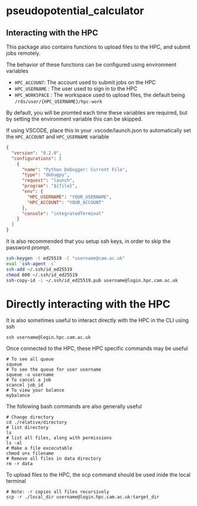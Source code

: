 # pseudopotential_calculator

## Interacting with the HPC

This package also contains functions to upload files to the HPC, and submit jobs remotely.

The behavior of these functions can be configured using environment variables

- `HPC_ACCOUNT`: The account used to submit jobs on the HPC
- `HPC_USERNAME` : The user used to sign in to the HPC
- `HPC_WORKSPACE` : The workspace used to upload files, the default being `/rds/user/{HPC_USERNAME}/hpc-work`

By default, you will be promted each time these variables are
required, but by setting the environment variable this can be skipped.

If using VSCODE, place this in your .vscode/launch.json to automatically set the `HPC_ACCOUNT` and `HPC_USERNAME` variable

```json
{
  "version": "0.2.0",
  "configurations": [
    {
      "name": "Python Debugger: Current File",
      "type": "debugpy",
      "request": "launch",
      "program": "${file}",
      "env": {
        "HPC_USERNAME": "YOUR_USERNAME",
        "HPC_ACCOUNT": "YOUR_ACCOUNT"
      },
      "console": "integratedTerminal"
    }
  ]
}
```

It is also recommended that you setup ssh keys, in order to skip the password prompt.

```bash
ssh-keygen -t ed25519 -C "username@cam.ac.uk"
eval `ssh-agent -s`
ssh-add ~/.ssh/id_ed25519
chmod 600 ~/.ssh/id_ed25519
ssh-copy-id -i ~/.ssh/id_ed25519.pub username@login.hpc.cam.ac.uk
```

# Directly interacting with the HPC

It is also sometimes useful to interact directly with the HPC in the CLI using ssh

```shell
ssh username@login.hpc.cam.ac.uk
```

Once connected to the HPC, these HPC specific commands
may be useful

```shell
# To see all queue
squeue
# To see the queue for user username
squeue -u username
# To cancel a job
scancel job_id
# To view your balance
mybalance
```

The following bash commands are also generally useful

```shell
# Change directory
cd ./relative/directory
# list directory
ls
# list all files, along with permissions
ls -al
# Make a file excecutable
chmod u+x filename
# Remove all files in data directory
rm -r data
```

To upload files to the HPC, the scp command should be used inide the local terminal

```shell
# Note: -r copies all files recursively
scp -r ./local_dir username@login.hpc.cam.ac.uk:target_dir
```
